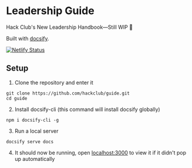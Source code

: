 # Leadership Guide

Hack Club's New Leadership Handbook—Still WIP 🚧

Built with [docsify](https://docsify.js.org/).

[![Netlify Status](https://api.netlify.com/api/v1/badges/98e799c0-63d2-4d09-98d4-e1cc6122c4b7/deploy-status)](https://app.netlify.com/sites/hackclub-guide/deploys)

## Setup

1. Clone the repository and enter it

```
git clone https://github.com/hackclub/guide.git
cd guide
```

2. Install docsify-cli (this command will install docsify globally)

```
npm i docsify-cli -g
```

3. Run a local server

```
docsify serve docs
```

4. It should now be running, open [localhost:3000](http://localhost:3000) to view it if it didn't pop up automatically
